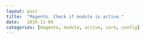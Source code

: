 ```yaml
---
layout: post
title:  "Magento. Check if module is active."
date:   2016-11-09
categories: [magento, module, active, core, config]
---
```


<script src="https://gist.github.com/evgv/dfab17457736ab42ea24f46866a76872.js"></script>
